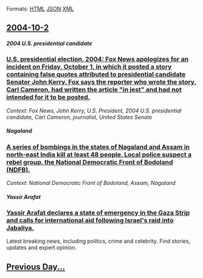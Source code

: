 
Formats: [HTML](2004/10/2/index.html)  [JSON](2004/10/2/index.json)  [XML](2004/10/2/index.xml)  

## [2004-10-2](/news/2004/10/2/index.md)

##### 2004 U.S. presidential candidate
### [ U.S. presidential election, 2004: Fox News apologizes for an incident on Friday, October 1, in which it posted a story containing false quotes attributed to presidential candidate Senator John Kerry. Fox says the reporter who wrote the story, Carl Cameron, had written the article "in jest" and had not intended for it to be posted. ](/news/2004/10/2/u-s-presidential-election-2004-fox-news-apologizes-for-an-incident-on-friday-october-1-in-which-it-posted-a-story-containing-false-quo.md)
_Context: Fox News, John Kerry, U.S. President, 2004 U.S. presidential candidate, Carl Cameron, journalist, United States Senate_

##### Nagaland
### [ A series of bombings in the states of Nagaland and Assam in north-east India kill at least 48 people. Local police suspect a rebel group, the National Democratic Front of Bodoland (NDFB). ](/news/2004/10/2/a-series-of-bombings-in-the-states-of-nagaland-and-assam-in-north-east-india-kill-at-least-48-people-local-police-suspect-a-rebel-group-t.md)
_Context: National Democratic Front of Bodoland, Assam, Nagaland_

##### Yassir Arafat
### [ Yassir Arafat declares a state of emergency in the Gaza Strip and calls for international aid following Israel's raid into Jabaliya. ](/news/2004/10/2/yassir-arafat-declares-a-state-of-emergency-in-the-gaza-strip-and-calls-for-international-aid-following-israel-s-raid-into-jabaliya.md)
Latest breaking news, including politics, crime and celebrity. Find stories, updates and expert opinion.

## [Previous Day...](/news/2004/10/1/index.md)

